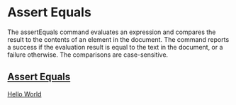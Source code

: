 # Assert Equals

The assertEquals command evaluates an expression and compares the result to the contents of an element in the document. The command reports a success if the evaluation result is equal to the text in the document, or a failure otherwise. The comparisons are case-sensitive.

## [Assert Equals](-)
[Hello World](- "?=helloWorld()")